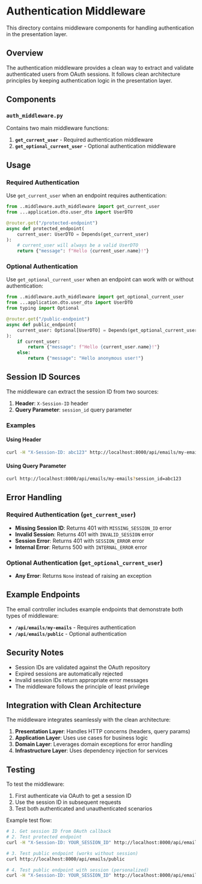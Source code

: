 # Authentication Middleware

This directory contains middleware components for handling authentication in the presentation layer.

## Overview

The authentication middleware provides a clean way to extract and validate authenticated users from OAuth sessions. It follows clean architecture principles by keeping authentication logic in the presentation layer.

## Components

### `auth_middleware.py`

Contains two main middleware functions:

1. **`get_current_user`** - Required authentication middleware
2. **`get_optional_current_user`** - Optional authentication middleware

## Usage

### Required Authentication

Use `get_current_user` when an endpoint requires authentication:

```python
from ..middleware.auth_middleware import get_current_user
from ...application.dto.user_dto import UserDTO

@router.get("/protected-endpoint")
async def protected_endpoint(
    current_user: UserDTO = Depends(get_current_user)
):
    # current_user will always be a valid UserDTO
    return {"message": f"Hello {current_user.name}!"}
```

### Optional Authentication

Use `get_optional_current_user` when an endpoint can work with or without authentication:

```python
from ..middleware.auth_middleware import get_optional_current_user
from ...application.dto.user_dto import UserDTO
from typing import Optional

@router.get("/public-endpoint")
async def public_endpoint(
    current_user: Optional[UserDTO] = Depends(get_optional_current_user)
):
    if current_user:
        return {"message": f"Hello {current_user.name}!"}
    else:
        return {"message": "Hello anonymous user!"}
```

## Session ID Sources

The middleware can extract the session ID from two sources:

1. **Header**: `X-Session-ID` header
2. **Query Parameter**: `session_id` query parameter

### Examples

#### Using Header
```bash
curl -H "X-Session-ID: abc123" http://localhost:8000/api/emails/my-emails
```

#### Using Query Parameter
```bash
curl http://localhost:8000/api/emails/my-emails?session_id=abc123
```

## Error Handling

### Required Authentication (`get_current_user`)

- **Missing Session ID**: Returns 401 with `MISSING_SESSION_ID` error
- **Invalid Session**: Returns 401 with `INVALID_SESSION` error
- **Session Error**: Returns 401 with `SESSION_ERROR` error
- **Internal Error**: Returns 500 with `INTERNAL_ERROR` error

### Optional Authentication (`get_optional_current_user`)

- **Any Error**: Returns `None` instead of raising an exception

## Example Endpoints

The email controller includes example endpoints that demonstrate both types of middleware:

- **`/api/emails/my-emails`** - Requires authentication
- **`/api/emails/public`** - Optional authentication

## Security Notes

- Session IDs are validated against the OAuth repository
- Expired sessions are automatically rejected
- Invalid session IDs return appropriate error messages
- The middleware follows the principle of least privilege

## Integration with Clean Architecture

The middleware integrates seamlessly with the clean architecture:

1. **Presentation Layer**: Handles HTTP concerns (headers, query params)
2. **Application Layer**: Uses use cases for business logic
3. **Domain Layer**: Leverages domain exceptions for error handling
4. **Infrastructure Layer**: Uses dependency injection for services

## Testing

To test the middleware:

1. First authenticate via OAuth to get a session ID
2. Use the session ID in subsequent requests
3. Test both authenticated and unauthenticated scenarios

Example test flow:
```bash
# 1. Get session ID from OAuth callback
# 2. Test protected endpoint
curl -H "X-Session-ID: YOUR_SESSION_ID" http://localhost:8000/api/emails/my-emails

# 3. Test public endpoint (works without session)
curl http://localhost:8000/api/emails/public

# 4. Test public endpoint with session (personalized)
curl -H "X-Session-ID: YOUR_SESSION_ID" http://localhost:8000/api/emails/public
``` 